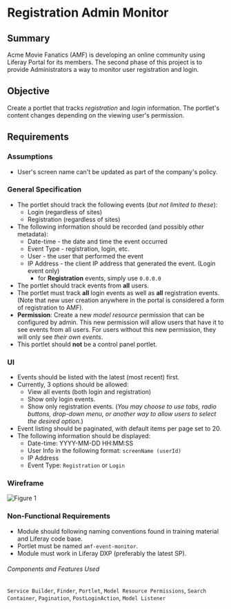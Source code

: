 Registration Admin Monitor
===================
Summary
-------
Acme Movie Fanatics (AMF) is developing an online community using Liferay Portal for its members.  The second phase of this project is to provide Administrators a way to monitor user registration and login.

Objective
---------
Create a portlet that tracks *registration* and *login* information.  The portlet's content changes depending on the viewing user's permission.

Requirements
------------
### Assumptions
* User's screen name can't be updated as part of the company's policy.

### General Specification
* The portlet should track the following events (*but not limited to these*):
  * Login (regardless of sites)
  * Registration (regardless of sites)
* The following information should be recorded (and possibly *other* metadata):
  * Date-time - the date and time the event occurred
  * Event Type - registration, login, etc.
  * User - the user that performed the event
  * IP Address - the client IP address that generated the event. (Login event only)
    * for **Registration** events, simply use `0.0.0.0`
* The portlet should track events from **all** users.
* The portlet must track **all** login events as well as **all** registration events. (Note that new user creation anywhere in the portal is considered a form of registration to AMF).
* **Permission**: Create a new *model resource* permission that can be configured by admin.  This new permission will allow users that have it to see events from all users.  For users without this new permission, they will only see *their own events*.
* This portlet should **not** be a control panel portlet.

### UI
* Events should be listed with the latest (most recent) first.
* Currently, 3 options should be allowed:
  * View all events (both login and registration)
  * Show only login events.
  * Show only registration events.
    (*You may choose to use tabs, radio buttons, drop-down menu, or another way to allow users to select the desired option.*)
* Event listing should be paginated, with default items per page set to 20.
* The following information should be displayed:
  * Date-time: YYYY-MM-DD HH:MM:SS
  * User Info in the following format: `screenName (userId)`
  * IP Address
  * Event Type: `Registration` or `Login`

### Wireframe
![Figure 1](https://farm3.staticflickr.com/2818/9469225408_c0d9f52ba7_z.jpg)

### Non-Functional Requirements
* Module should following naming conventions found in training material and Liferay code base.
* Portlet must be named ```amf-event-monitor```.
* Module must work in Liferay DXP (preferably the latest SP).

###### Components and Features Used
`Service Builder`, `Finder`, `Portlet`, `Model Resource Permissions`, `Search Container`, `Pagination`, `PostLoginAction`, `Model Listener`